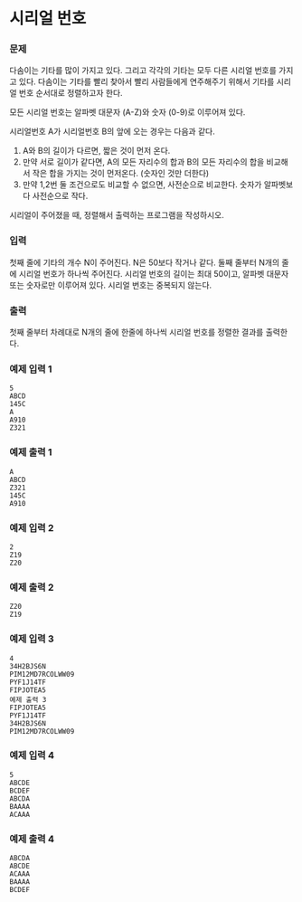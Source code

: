 # 시리얼 번호

### 문제

다솜이는 기타를 많이 가지고 있다. 그리고 각각의 기타는 모두 다른 시리얼 번호를 가지고 있다. 다솜이는 기타를 빨리 찾아서 빨리 사람들에게 연주해주기 위해서 기타를 시리얼 번호 순서대로 정렬하고자 한다.

모든 시리얼 번호는 알파벳 대문자 (A-Z)와 숫자 (0-9)로 이루어져 있다.

시리얼번호 A가 시리얼번호 B의 앞에 오는 경우는 다음과 같다.

1. A와 B의 길이가 다르면, 짧은 것이 먼저 온다.
2. 만약 서로 길이가 같다면, A의 모든 자리수의 합과 B의 모든 자리수의 합을 비교해서 작은 합을 가지는 것이 먼저온다. (숫자인 것만 더한다)
3. 만약 1,2번 둘 조건으로도 비교할 수 없으면, 사전순으로 비교한다. 숫자가 알파벳보다 사전순으로 작다.

시리얼이 주어졌을 때, 정렬해서 출력하는 프로그램을 작성하시오.

### 입력

첫째 줄에 기타의 개수 N이 주어진다. N은 50보다 작거나 같다. 둘째 줄부터 N개의 줄에 시리얼 번호가 하나씩 주어진다. 시리얼 번호의 길이는 최대 50이고, 알파벳 대문자 또는 숫자로만 이루어져 있다. 시리얼 번호는 중복되지 않는다.

###  출력

첫째 줄부터 차례대로 N개의 줄에 한줄에 하나씩 시리얼 번호를 정렬한 결과를 출력한다.

### 예제 입력 1 

~~~
5
ABCD
145C
A
A910
Z321
~~~

### 예제 출력 1 

~~~
A
ABCD
Z321
145C
A910
~~~

### 예제 입력 2 

~~~
2
Z19
Z20
~~~

### 예제 출력 2 

~~~
Z20
Z19
~~~

### 예제 입력 3 

~~~
4
34H2BJS6N
PIM12MD7RCOLWW09
PYF1J14TF
FIPJOTEA5
예제 출력 3 
FIPJOTEA5
PYF1J14TF
34H2BJS6N
PIM12MD7RCOLWW09
~~~

### 예제 입력 4 

~~~
5
ABCDE
BCDEF
ABCDA
BAAAA
ACAAA
~~~

### 예제 출력 4 

~~~
ABCDA
ABCDE
ACAAA
BAAAA
BCDEF
~~~